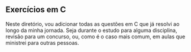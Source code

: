 ## Exercícios em C

Neste diretório, vou adicionar todas as questões em C que já resolvi ao longo da minha jornada. Seja durante o estudo para alguma disciplina, revisão para um concurso, ou, como é o caso mais comum, em aulas que ministrei para outras pessoas.